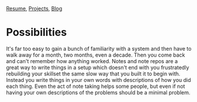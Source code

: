 [Resume](../resume_page.md), [Projects](../projects.md), [Blog](../blog.md)


# Possibilities
It's far too easy to gain a bunch of familiarity with a system and then have to walk away for a month, two months, even a decade. Then you come back and can't remember how anything worked. Notes and note repos are a great way to write things in a setup which doesn't end with you frustratedly rebuilding your skillset the same slow way that you built it to begin with. Instead you write things in your own words with descriptions of how you did each thing. Even the act of note taking helps some people, but even if not having your own descriptions of the problems should be a minimal problem. 

